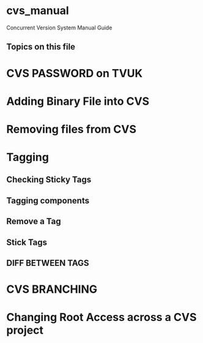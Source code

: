 # cvs_manual
Concurrent Version System Manual Guide


Topics on this file
-------------------
# CVS PASSWORD on TVUK
# Adding Binary File into CVS
# Removing files from CVS
# Tagging
## Checking Sticky Tags
## Tagging components 
## Remove a Tag
## Stick Tags
## DIFF BETWEEN TAGS
# CVS BRANCHING
# Changing Root Access across a CVS project 

